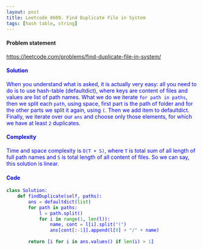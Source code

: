 ```yaml
---
layout: post
title: Leetcode 0609. Find Duplicate File in System
tags: [hash table, string]
---
```


#### Problem statement

<a href="https://leetcode.com/problems/find-duplicate-file-in-system/"> <font color = blue>https://leetcode.com/problems/find-duplicate-file-in-system/

#### Solution
When you understand what is asked, it is actually very easy: all you need to do is to use hash-table (defaultdict), where keys are content of files and values are list of path names. What we do we iterate `for path in paths`, then we split each `path`, using space, first part is the path of folder and for the other parts we split it again, using `(`. Then we add item to defaultdict. Finally, we iterate over our `ans` and choose only those elements, for which we have at least `2` duplicates.

#### Complexity
Time and space complexity is `O(T + S)`, where `T` is total sum of all length of full path names and `S` is total length of all content of files. So we can say, this solution is linear.

#### Code
```python
class Solution:
    def findDuplicate(self, paths):
        ans = defaultdict(list)
        for path in paths:
            l = path.split()
            for i in range(1, len(l)):
                name, cont = l[i].split("(")
                ans[cont[:-1]].append(l[0] + "/" + name)
                
        return [i for i in ans.values() if len(i) > 1]
```